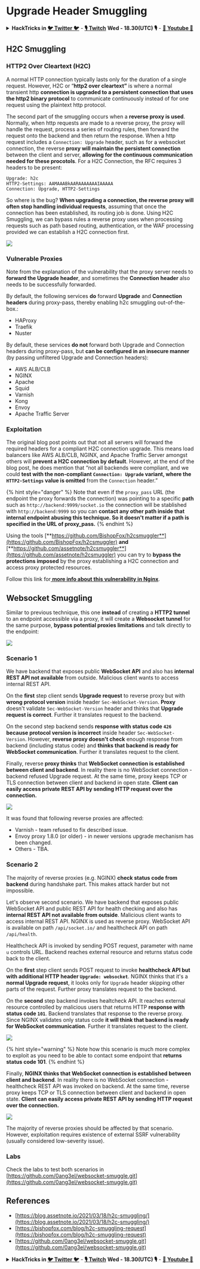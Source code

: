 # Upgrade Header Smuggling

<details>

<summary><strong>HackTricks in </strong><a href="https://twitter.com/carlospolopm"><strong>🐦 Twitter 🐦</strong></a> - <a href="https://www.twitch.tv/hacktricks_live/schedule"><strong>🎙️ Twitch</strong></a> <strong>Wed - 18.30(UTC) 🎙️</strong> - <a href="https://www.youtube.com/@hacktricks_LIVE"><strong>🎥 Youtube 🎥</strong></a></summary>

- Do you work in a **cybersecurity company**? Do you want to see your **company advertised in HackTricks**? or do you want to have access to the **latest version of the PEASS or download HackTricks in PDF**? Check the [**SUBSCRIPTION PLANS**](https://github.com/sponsors/carlospolop)!

- Discover [**The PEASS Family**](https://opensea.io/collection/the-peass-family), our collection of exclusive [**NFTs**](https://opensea.io/collection/the-peass-family)

- Get the [**official PEASS & HackTricks swag**](https://peass.creator-spring.com)

- **Join the** [**💬**](https://emojipedia.org/speech-balloon/) [**Discord group**](https://discord.gg/hRep4RUj7f) or the [**telegram group**](https://t.me/peass) or **follow** me on **Twitter** [**🐦**](https://github.com/carlospolop/hacktricks/tree/7af18b62b3bdc423e11444677a6a73d4043511e9/\[https:/emojipedia.org/bird/README.md)[**@carlospolopm**](https://twitter.com/carlospolopm)**.**

- **Share your hacking tricks by submitting PRs to the [hacktricks repo](https://github.com/carlospolop/hacktricks) and [hacktricks-cloud repo](https://github.com/carlospolop/hacktricks-cloud)**.

</details>

## H2C Smuggling <a href="#http2-over-cleartext-h2c" id="http2-over-cleartext-h2c"></a>

### HTTP2 Over Cleartext (H2C) <a href="#http2-over-cleartext-h2c" id="http2-over-cleartext-h2c"></a>

A normal HTTP connection typically lasts only for the duration of a single request. However, H2C or “**http2 over cleartext”** is where a normal transient http **connection is upgraded to a persistent connection that uses the http2 binary protocol** to communicate continuously instead of for one request using the plaintext http protocol.

The second part of the smuggling occurs when a **reverse proxy is used**. Normally, when http requests are made to a reverse proxy, the proxy will handle the request, process a series of routing rules, then forward the request onto the backend and then return the response. When a http request includes a `Connection: Upgrade` header, such as for a websocket connection, the reverse **proxy will maintain the persistent connection** between the client and server, **allowing for the continuous communication needed for these procotols**. For a H2C Connection, the RFC requires 3 headers to be present:

```
Upgrade: h2c
HTTP2-Settings: AAMAAABkAARAAAAAAAIAAAAA
Connection: Upgrade, HTTP2-Settings
```

So where is the bug? **When upgrading a connection, the reverse proxy will often stop handling individual requests**, assuming that once the connection has been established, its routing job is done. Using H2C Smuggling, we can bypass rules a reverse proxy uses when processing requests such as path based routing, authentication, or the WAF processing provided we can establish a H2C connection first.

![](<../.gitbook/assets/image (454).png>)

### Vulnerable Proxies <a href="#exploitation" id="exploitation"></a>

Note from the explanation of the vulnerability that the proxy server needs to **forward the Upgrade header**, and sometimes the **Connection header** also needs to be successfully forwarded.

By default, the following services **do** forward **Upgrade** and **Connection headers** during proxy-pass, thereby enabling h2c smuggling out-of-the-box.:

* HAProxy
* Traefik
* Nuster

By default, these services **do not** forward both Upgrade and Connection headers during proxy-pass, but **can be configured in an insecure manner** (by passing unfiltered Upgrade and Connection headers):

* AWS ALB/CLB
* NGINX
* Apache
* Squid
* Varnish
* Kong
* Envoy
* Apache Traffic Server

### Exploitation <a href="#exploitation" id="exploitation"></a>

The original blog post points out that not all servers will forward the required headers for a compliant H2C connection upgrade. This means load balancers like AWS ALB/CLB, NGINX, and Apache Traffic Server amongst others will **prevent a H2C connection by default**. However, at the end of the blog post, he does mention that “not all backends were compliant, and we could **test with the non-compliant `Connection: Upgrade` variant, where the `HTTP2-Settings` value is omitted** from the `Connection` header.”

{% hint style="danger" %}
Note that even if the `proxy_pass` URL (the endpoint the proxy forwards the connection) was pointing to a specific **path** such as `http://backend:9999/socket.io` the connection will be stablished with `http://backend:9999` so you can **contact any other path inside that internal endpoint abusing this technique. So it doesn't matter if a path is specified in the URL of proxy\_pass.**
{% endhint %}

Using the tools [**https://github.com/BishopFox/h2csmuggler**](https://github.com/BishopFox/h2csmuggler) **and** [**https://github.com/assetnote/h2csmuggler**](https://github.com/assetnote/h2csmuggler) you can try to **bypass the protections imposed** by the proxy establishing a H2C connection and access proxy protected resources.

Follow this link for[ **more info about this vulnerability in Nginx**](../network-services-pentesting/pentesting-web/nginx.md#proxy\_set\_header-upgrade-and-connection).

## Websocket Smuggling

Similar to previous technique, this one **instead** of creating a **HTTP2 tunnel** to an endpoint accessible via a proxy, it will create a **Websocket tunnel** for the same purpose, **bypass potential proxies limitations** and talk directly to the endpoint:

![](<../.gitbook/assets/image (651) (2) (1).png>)

### Scenario 1

We have backend that exposes public **WebSocket API** and also has **internal REST API not available** from outside. Malicious client wants to access internal REST API.

On the **first** step client sends **Upgrade request** to reverse proxy but with **wrong protocol version** inside header `Sec-WebSocket-Version`. **Proxy** doesn't validate `Sec-WebSocket-Version` header and thinks that **Upgrade request is correct**. Further it translates request to the backend.

On the second step backend sends **response with status code `426` because protocol version is incorrect** inside header `Sec-WebSocket-Version`. However, **reverse proxy doesn't check** enough response from backend (including status code) and **thinks that backend is ready for WebSocket communication**. Further it translates request to the client.

Finally, reverse **proxy thinks** that **WebSocket connection is established between client and backend**. In reality there is no WebSocket connection - backend refused Upgrade request. At the same time, proxy keeps TCP or TLS connection between client and backend in open state. **Client can easily access private REST API by sending HTTP request over the connection.**

![](https://github.com/0ang3el/websocket-smuggle/raw/master/img/2-4.png)

It was found that following reverse proxies are affected:

* Varnish - team refused to fix described issue.
* Envoy proxy 1.8.0 (or older) - in newer versions upgrade mechanism has been changed.
* Others - TBA.

### Scenario 2

The majority of reverse proxies (e.g. NGINX) **check status code from backend** during handshake part. This makes attack harder but not impossible.

Let's observe second scenario. We have backend that exposes public WebSocket API and public REST API for health checking and also has **internal REST API not available from outside**. Malicious client wants to access internal REST API. NGINX is used as reverse proxy. WebSocket API is available on path `/api/socket.io/` and healthcheck API on path `/api/health`.

Healthcheck API is invoked by sending POST request, parameter with name `u` controls URL. Backend reaches external resource and returns status code back to the client.

On the **first** step client sends POST request to invoke **healthcheck API but with additional HTTP header `Upgrade: websocket`**. NGINX thinks that it's a **normal Upgrade request**, it looks only for `Upgrade` header skipping other parts of the request. Further proxy translates request to the backend.

On the **second** step backend invokes healtcheck API. It reaches external resource controlled by malicious users that returns HTTP **response with status code `101`**. Backend translates that response to the reverse proxy. Since NGINX validates only status code **it will think that backend is ready for WebSocket communication**. Further it translates request to the client.

![](https://github.com/0ang3el/websocket-smuggle/raw/master/img/3-4.png)

{% hint style="warning" %}
Note how this scenario is much more complex to exploit as you need to be able to contact some endpoint that **returns status code 101**.
{% endhint %}

Finally, **NGINX thinks that WebSocket connection is established between client and backend**. In reality there is no WebSocket connection - healthcheck REST API was invoked on backend. At the same time, reverse proxy keeps TCP or TLS connection between client and backend in open state. **Client can easily access private REST API by sending HTTP request over the connection.**

![](https://github.com/0ang3el/websocket-smuggle/raw/master/img/3-5.png)

The majority of reverse proxies should be affected by that scenario. However, exploitation requires existence of external SSRF vulnerability (usually considered low-severity issue).

### Labs

Check the labs to test both scenarios in [https://github.com/0ang3el/websocket-smuggle.git](https://github.com/0ang3el/websocket-smuggle.git)

## References

* [https://blog.assetnote.io/2021/03/18/h2c-smuggling/](https://blog.assetnote.io/2021/03/18/h2c-smuggling/)
* [https://bishopfox.com/blog/h2c-smuggling-request](https://bishopfox.com/blog/h2c-smuggling-request)
* [https://github.com/0ang3el/websocket-smuggle.git](https://github.com/0ang3el/websocket-smuggle.git)

<details>

<summary><strong>HackTricks in </strong><a href="https://twitter.com/carlospolopm"><strong>🐦 Twitter 🐦</strong></a> - <a href="https://www.twitch.tv/hacktricks_live/schedule"><strong>🎙️ Twitch</strong></a> <strong>Wed - 18.30(UTC) 🎙️</strong> - <a href="https://www.youtube.com/@hacktricks_LIVE"><strong>🎥 Youtube 🎥</strong></a></summary>

- Do you work in a **cybersecurity company**? Do you want to see your **company advertised in HackTricks**? or do you want to have access to the **latest version of the PEASS or download HackTricks in PDF**? Check the [**SUBSCRIPTION PLANS**](https://github.com/sponsors/carlospolop)!

- Discover [**The PEASS Family**](https://opensea.io/collection/the-peass-family), our collection of exclusive [**NFTs**](https://opensea.io/collection/the-peass-family)

- Get the [**official PEASS & HackTricks swag**](https://peass.creator-spring.com)

- **Join the** [**💬**](https://emojipedia.org/speech-balloon/) [**Discord group**](https://discord.gg/hRep4RUj7f) or the [**telegram group**](https://t.me/peass) or **follow** me on **Twitter** [**🐦**](https://github.com/carlospolop/hacktricks/tree/7af18b62b3bdc423e11444677a6a73d4043511e9/\[https:/emojipedia.org/bird/README.md)[**@carlospolopm**](https://twitter.com/carlospolopm)**.**

- **Share your hacking tricks by submitting PRs to the [hacktricks repo](https://github.com/carlospolop/hacktricks) and [hacktricks-cloud repo](https://github.com/carlospolop/hacktricks-cloud)**.

</details>
